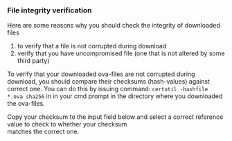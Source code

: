 ### File integrity verification
Here are some reasons why you should check the integrity of downloaded files
1. to verify that a file is not corrupted during download
2. verify that you have uncompromised file (one that is not altered by some third party)

To verify that your downloaded ova-files are not corrupted during download, you should compare their checksums (hash-values)
against correct one. You can do this by issuing command: `certutil -hashfile *.ova sha256` in in your cmd prompt in the directory where you downloaded the ova-files.   

Copy your checksum to the input field below and select a correct reference value to check to whether your checksum  
matches the correct one.




  
